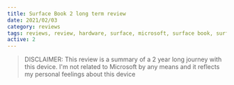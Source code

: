 ```yaml
---
title: Surface Book 2 long term review
date: 2021/02/03
category: reviews
tags: reviews, review, hardware, surface, microsoft, surface book, surface book 2, sb2, 2 in 1, laptop, tablet
active: 2
---
```


> DISCLAIMER: This review is a summary of a 2 year long journey with this device. I'm not related to Microsoft by any means and it reflects my personal feelings about this device

